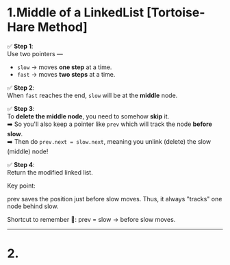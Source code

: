 # 1.Middle of a LinkedList [Tortoise-Hare Method]
✅ **Step 1**:  
Use two pointers —  
- `slow` → moves **one step** at a time.  
- `fast` → moves **two steps** at a time.  

✅ **Step 2**:  
When `fast` reaches the end, `slow` will be at the **middle** node.  

✅ **Step 3**:  
To **delete the middle node**, you need to somehow **skip** it.  
➡️ So you'll also keep a pointer like `prev` which will track the node **before slow**.  
➡️ Then do `prev.next = slow.next`, meaning you unlink (delete) the slow (middle) node!

✅ **Step 4**:  
Return the modified linked list.

Key point:

prev saves the position just before slow moves.
Thus, it always "tracks" one node behind slow.

Shortcut to remember 🧠:
prev = slow → before slow moves.

---

# 2.